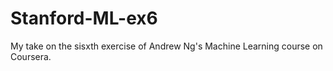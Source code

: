 # Stanford-ML-ex6
My take on the sisxth exercise of Andrew Ng's Machine Learning course on Coursera.
